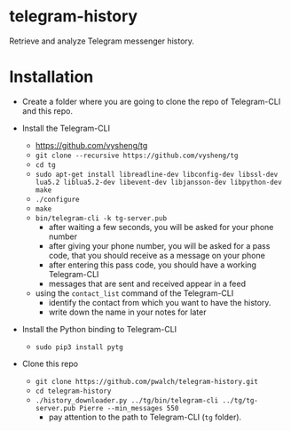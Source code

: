 # telegram-history
Retrieve and analyze Telegram messenger history.

# Installation

* Create a folder where you are going to clone the repo of Telegram-CLI and this repo.

* Install the Telegram-CLI
  * https://github.com/vysheng/tg
  * `git clone --recursive https://github.com/vysheng/tg`
  * `cd tg`
  * `sudo apt-get install libreadline-dev libconfig-dev libssl-dev lua5.2 liblua5.2-dev libevent-dev libjansson-dev libpython-dev make`
  * `./configure`
  * `make`
  * `bin/telegram-cli -k tg-server.pub`
    * after waiting a few seconds, you will be asked for your phone number
    * after giving your phone number, you will be asked for a pass code, that you should receive as a message on your phone
    * after entering this pass code, you should have a working Telegram-CLI
    * messages that are sent and received appear in a feed
  * using the `contact_list` command of the Telegram-CLI
    * identify the contact from which you want to have the history.
    * write down the name in your notes for later

* Install the Python binding to Telegram-CLI
  * `sudo pip3 install pytg`

* Clone this repo
  * `git clone https://github.com/pwalch/telegram-history.git`
  * `cd telegram-history`
  * `./history_downloader.py ../tg/bin/telegram-cli ../tg/tg-server.pub Pierre --min_messages 550`
    * pay attention to the path to Telegram-CLI (`tg` folder).
